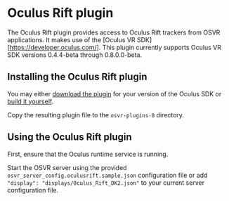 
# Oculus Rift plugin

The Oculus Rift plugin provides access to Oculus Rift trackers from OSVR applications. It makes use of the [Oculus VR SDK][https://developer.oculus.com/]. This plugin currently supports Oculus VR SDK versions 0.4.4-beta through 0.8.0.0-beta.

## Installing the Oculus Rift plugin

You may either [download the plugin](http://access.osvr.com/binary/oculus) for your version of the Oculus SDK or [build it yourself](https://github.com/osvr/OSVR-Oculus-Rift#readme).

Copy the resulting plugin file to the `osvr-plugins-0` directory.

## Using the Oculus Rift plugin

First, ensure that the Oculus runtime service is running.

Start the OSVR server using the provided `osvr_server_config.oculusrift.sample.json` configuration file or add `"display": "displays/Oculus_Rift_DK2.json"` to your current server configuration file.


